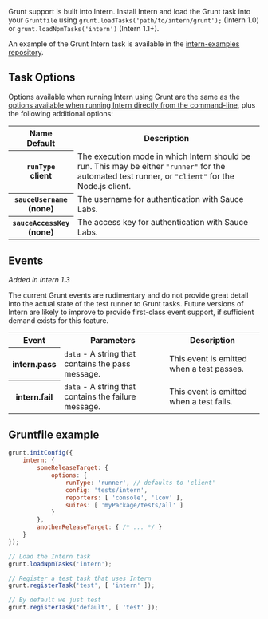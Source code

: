 Grunt support is built into Intern. Install Intern and load the Grunt task into your `Gruntfile` using `grunt.loadTasks('path/to/intern/grunt');` (Intern 1.0) or `grunt.loadNpmTasks('intern')` (Intern 1.1+).

An example of the Grunt Intern task is available in the [intern-examples repository](https://github.com/theintern/intern-examples/tree/master/grunt-example).

## Task Options

Options available when running Intern using Grunt are the same as the [options available when running Intern directly from the command-line](Running-Tests), plus the following additional options:

<table>
<tr>
<th scope="col">Name<br>Default</th>
<th scope="col">Description</th>
</tr>

<tr>
<th scope="row"><code>runType</code><br>client</th>
<td>The execution mode in which Intern should be run. This may be either <code>"runner"</code> for the automated test runner, or <code>"client"</code> for the Node.js client.</td>
</tr>

<tr>
<th scope="row"><code>sauceUsername</code><br>(none)</th>
<td>The username for authentication with Sauce Labs.</td>
</tr>

<tr>
<th scope="row"><code>sauceAccessKey</code><br>(none)</th>
<td>The access key for authentication with Sauce Labs.</td>
</tr>
</table>

## Events

*Added in Intern 1.3*

The current Grunt events are rudimentary and do not provide great detail into the actual state of the test runner to Grunt tasks. Future versions of Intern are likely to improve to provide first-class event support, if sufficient demand exists for this feature.

<table>
<tr>
<th scope="col">Event</th>
<th scope="col">Parameters</th>
<th scope="col">Description</th>
</tr>

<tr>
<th scope="row">intern.pass</th>
<td><code>data</code> - A string that contains the pass message.</td>
<td>This event is emitted when a test passes.</td>
</tr>

<tr>
<th scope="row">intern.fail</th>
<td><code>data</code> - A string that contains the failure message.</td>
<td>This event is emitted when a test fails.</td>
</tr>
</table>

## Gruntfile example

```js
grunt.initConfig({
    intern: {
        someReleaseTarget: {
            options: {
                runType: 'runner', // defaults to 'client'
                config: 'tests/intern',
                reporters: [ 'console', 'lcov' ],
                suites: [ 'myPackage/tests/all' ]
            }
        },
        anotherReleaseTarget: { /* ... */ }
    }
});

// Load the Intern task
grunt.loadNpmTasks('intern');

// Register a test task that uses Intern
grunt.registerTask('test', [ 'intern' ]);

// By default we just test
grunt.registerTask('default', [ 'test' ]);
```